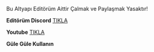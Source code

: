 Bu Altyapı Editörüm Aittir Çalmak ve Paylaşmak Yasaktır!

**Editörüm Discord** [TIKLA](https://discord.gg/cgupxjmM)

**Youtube** [TIKLA](https://www.youtube.com/channel/UCB1CVkCeGXPaZmVgVS8_TQg)

**Güle Güle Kullanın**